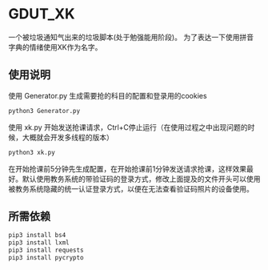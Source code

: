# GDUT_XK

一个被垃圾通知气出来的垃圾脚本(处于勉强能用阶段)。
为了表达一下使用拼音字典的情绪使用XK作为名字。

## 使用说明

使用 Generator.py 生成需要抢的科目的配置和登录用的cookies
```bash
python3 Generator.py
```
使用 xk.py 开始发送抢课请求，Ctrl+C停止运行（在使用过程之中出现问题的时候，大概就会开发多线程的版本）
```bash
python3 xk.py
```
在开始抢课前5分钟先生成配置，在开始抢课前1分钟发送请求抢课，这样效果最好。默认使用教务系统的带验证码的登录方式，修改上面提及的文件开头可以使用被教务系统隐藏的统一认证登录方式，以便在无法查看验证码照片的设备使用。

## 所需依赖
```bash
pip3 install bs4
pip3 install lxml
pip3 install requests
pip3 install pycrypto
```
